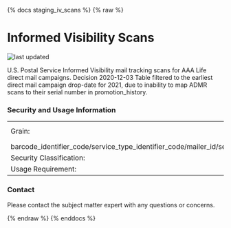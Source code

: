 {% docs staging_iv_scans %}
{% raw %}

# Informed Visibility Scans

![last updated](assets/update_badges/staging_iv_scans.svg)

U.S. Postal Service Informed Visibility mail tracking scans for AAA Life
direct mail campaigns. Decision 2020-12-03 Table filtered to the earliest  
direct mail campaign drop-date for 2021, due to inability to map ADMR  
scans to their serial number in promotion_history.

### Security and Usage Information

|    |    |
|---|---|
| Grain: | 1 row per facility_id_zip/operation_code/routing_code/imdb_tracking_code/scanned_at/scanned_at_date/
barcode_identifier_code/service_type_identifier_code/mailer_id/serial_number/file_name/last_refreshed_at |
| Security Classification: | SRD |
| Usage Requirement:       | Gold |

### Contact
Please contact the subject matter expert with any questions or concerns.

{% endraw %}
{% enddocs %}
